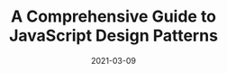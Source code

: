 ---
date: 2021-03-09
publisher: lambdatesting
tags:
  - guides
  - javascript
  - design-patterns
target_url: https://www.lambdatest.com/blog/comprehensive-guide-to-javascript-design-patterns/
title: A Comprehensive Guide to JavaScript Design Patterns
---
